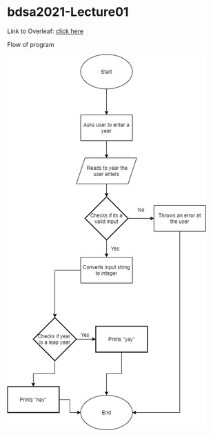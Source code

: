 # bdsa2021-Lecture01


Link to Overleaf: [click here](https://www.overleaf.com/1234192985wfwpngmprjcr)

Flow of program

![algorithm](Assignment0_flowchart_diagram.jpg)

